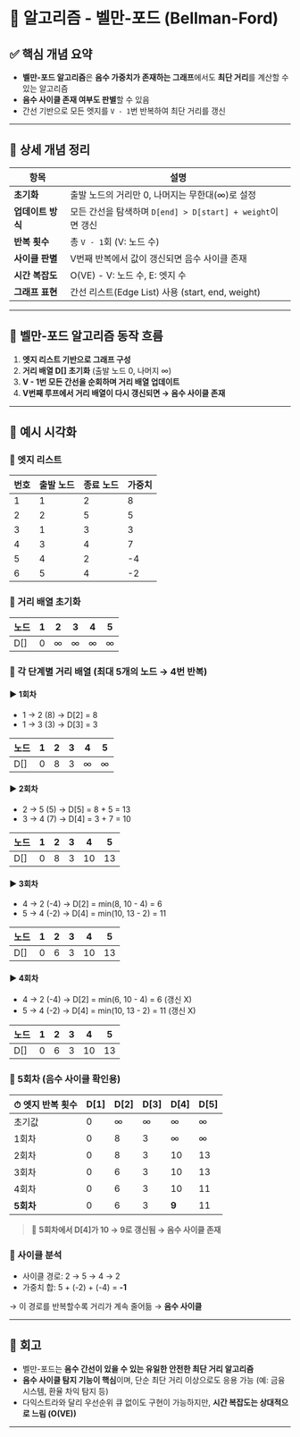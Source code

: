 #  🧠 알고리즘  - 벨만-포드 (Bellman-Ford)

## ✅ 핵심 개념 요약

- **벨만-포드 알고리즘**은 **음수 가중치가 존재하는 그래프**에서도 **최단 거리**를 계산할 수 있는 알고리즘
- **음수 사이클 존재 여부도 판별**할 수 있음
- 간선 기반으로 모든 엣지를 `V - 1`번 반복하여 최단 거리를 갱신

---

## 🔎 상세 개념 정리

| 항목 | 설명 |
|------|------|
| **초기화** | 출발 노드의 거리만 0, 나머지는 무한대(∞)로 설정 |
| **업데이트 방식** | 모든 간선을 탐색하며 `D[end] > D[start] + weight`이면 갱신 |
| **반복 횟수** | 총 `V - 1`회 (V: 노드 수) |
| **사이클 판별** | V번째 반복에서 값이 갱신되면 음수 사이클 존재 |
| **시간 복잡도** | O(VE) - V: 노드 수, E: 엣지 수 |
| **그래프 표현** | 간선 리스트(Edge List) 사용 (start, end, weight) |

---


## 🧠 벨만-포드 알고리즘 동작 흐름

1. **엣지 리스트 기반으로 그래프 구성**
2. **거리 배열 D[] 초기화** (출발 노드 0, 나머지 ∞)
3. **V - 1번 모든 간선을 순회하며 거리 배열 업데이트**
4. **V번째 루프에서 거리 배열이 다시 갱신되면 → 음수 사이클 존재**

---

## 🧪 예시 시각화

### 📌 엣지 리스트

| 번호 | 출발 노드 | 종료 노드 | 가중치 |
|------|------------|------------|---------|
| 1    | 1          | 2          | 8       |
| 2    | 2          | 5          | 5       |
| 3    | 1          | 3          | 3       |
| 4    | 3          | 4          | 7       |
| 5    | 4          | 2          | -4      |
| 6    | 5          | 4          | -2      |


### 📌 거리 배열 초기화

| 노드 | 1 | 2 | 3 | 4 | 5 |
|------|---|---|---|---|---|
| D[]  | 0 | ∞ | ∞ | ∞ | ∞ |



### 📌 각 단계별 거리 배열 (최대 5개의 노드 → 4번 반복)

#### ▶ 1회차

- 1 → 2 (8) → D[2] = 8  
- 1 → 3 (3) → D[3] = 3

| 노드 | 1 | 2 | 3 | 4 | 5 |
|------|---|---|---|---|---|
| D[]  | 0 | 8 | 3 | ∞ | ∞ |


#### ▶ 2회차

- 2 → 5 (5) → D[5] = 8 + 5 = 13  
- 3 → 4 (7) → D[4] = 3 + 7 = 10

| 노드 | 1 | 2 | 3 | 4 | 5 |
|------|---|---|---|---|---|
| D[]  | 0 | 8 | 3 | 10 | 13 |

#### ▶ 3회차

- 4 → 2 (-4) → D[2] = min(8, 10 - 4) = 6  
- 5 → 4 (-2) → D[4] = min(10, 13 - 2) = 11

| 노드 | 1 | 2 | 3 | 4 | 5 |
|------|---|---|---|---|---|
| D[]  | 0 | 6 | 3 | 10 | 13 |


#### ▶ 4회차

- 4 → 2 (-4) → D[2] = min(6, 10 - 4) = 6 (갱신 X)  
- 5 → 4 (-2) → D[4] = min(10, 13 - 2) = 11 (갱신 X)

| 노드 | 1 | 2 | 3 | 4 | 5 |
|------|---|---|---|---|---|
| D[]  | 0 | 6 | 3 | 10 | 13 |

### 📌 5회차 (음수 사이클 확인용)

| ⏱ 엣지 반복 횟수 | D[1] | D[2] | D[3] | D[4] | D[5] |
|------------------|------|------|------|------|------|
| 초기값           | 0    | ∞    | ∞    | ∞    | ∞    |
| 1회차            | 0    | 8    | 3    | ∞    | ∞    |
| 2회차            | 0    | 8    | 3    | 10   | 13   |
| 3회차            | 0    | 6    | 3    | 10   | 13   |
| 4회차            | 0    | 6    | 3    | 10   | 11   |
| **5회차**        | 0    | 6    | 3    | **9** | 11   |

> 🔴 **5회차에서 D[4]가 10 → 9로 갱신됨 → 음수 사이클 존재**




### 📌 사이클 분석

- 사이클 경로: 2 → 5 → 4 → 2  
- 가중치 합: 5 + (-2) + (-4) = **-1**

→ 이 경로를 반복할수록 거리가 계속 줄어듦 → **음수 사이클**

---

## 🔁 회고
- 벨만-포드는 **음수 간선이 있을 수 있는 유일한 안전한 최단 거리 알고리즘**
- **음수 사이클 탐지 기능이 핵심**이며, 단순 최단 거리 이상으로도 응용 가능 (예: 금융 시스템, 환율 차익 탐지 등)
- 다익스트라와 달리 우선순위 큐 없이도 구현이 가능하지만, **시간 복잡도는 상대적으로 느림 (O(VE))**

---
